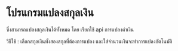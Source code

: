 # โปรแกรมแปลงสกุลเงิน
ซึ่งสามารถแปลงสกุลเงินได้ทั้งหมด 
โดย เรียกใช้ api การแปลงค่าเงิน

วิธีใช้ : เลือกสกุลเงินทั้งสองสกุลที่ต้องการแปลง และใส่จำนวนเงินจะทำการแปลงอัตโนมัติ
